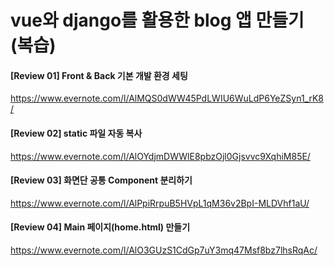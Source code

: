 # vue와 django를 활용한 blog 앱 만들기 (복습)

#### [Review 01] Front & Back 기본 개발 환경 세팅
https://www.evernote.com/l/AlMQS0dWW45PdLWIU6WuLdP6YeZSyn1_rK8/

#### [Review 02] static 파일 자동 복사
https://www.evernote.com/l/AlOYdjmDWWlE8pbzOjl0Gjsvvc9XqhiM85E/

#### [Review 03] 화면단 공통 Component 분리하기
https://www.evernote.com/l/AlPpiRrpuB5HVpL1qM36v2BpI-MLDVhf1aU/

#### [Review 04] Main 페이지(home.html) 만들기
https://www.evernote.com/l/AlO3GUzS1CdGp7uY3mq47Msf8bz7lhsRqAc/